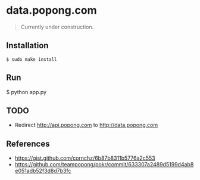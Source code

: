 # data.popong.com

> Currently under construction.

## Installation

    $ sudo make install

## Run

   $ python app.py

## TODO
- Redirect http://api.popong.com to http://data.popong.com

## References
- https://gist.github.com/cornchz/6b87b8311b5776a2c553
- https://github.com/teampopong/pokr/commit/633307a2489d5199d4ab8e051adb52f3d8d7b3fc

